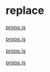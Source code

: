 # replace

[props.js](./props.js)
<!-- MARKRUN-REPLACE
{
    "file": "./props.js",
    "type": "pre"
}
-->


[props.js](./props.js)
<!-- MR-R
{
    "file": "./props.js",
    "type": "pre"
}
-->


[props.js](./props.js)
<!-- MARKRUN_REPLACE
{
    "file": "./props.js",
    "type": "pre"
}
-->

[props.js](./props.js)
<!-- MR-R
{
    "file": "./props.js",
    "type": "pre",
    run: false
}
-->
